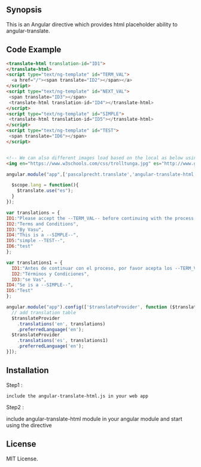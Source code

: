 ## Synopsis

This is an Angular directive which provides html placeholder ability to angular-translate.

## Code Example

```html
<translate-html translation-id="ID1">
</translate-html>
<script type="text/ng-template" id="TERM_VAL">
  <a href="/"><span translate="ID2"></span></a>
</script>
<script type="text/ng-template" id="NEXT_VAL">
 <span translate="ID3"></span>
 <translate-html translation-id="ID4"></translate-html>
</script>
<script type="text/ng-template" id="SIMPLE">
 <translate-html translation-id="ID5"></translate-html>
</script>
<script type="text/ng-template" id="TEST">
 <span translate="ID6"></span>
</script>


<!-- We can also different images load based on the local as below using translate-img directive -->
<img en="https://www.w3schools.com/css/trolltunga.jpg" es="http://www.gettyimages.ca/gi-resources/images/Homepage/Hero/UK/CMS_Creative_164657191_Kingfisher.jpg" translate-img ng-src=""/>

```

```javascript
angular.module("app",['pascalprecht.translate','angular-translate-html']).controller('test',function($scope,$filter,$translate,$interpolate,$rootScope){

  $scope.lang = function(){
    $translate.use("es");
  }
});

var translations = {
ID1:"Please accept the --TERM_VAL-- before continuing with the process.--NEXT_VAL--",
ID2:"Terms and Conditions",
ID3:"By Vasu",
ID4:"This is a --SIMPLE--",
ID5:"simple --TEST--",
ID6:"test"
};

var translations1 = {
  ID1:"Antes de continuar con el proceso, por favor acepta los --TERM_VAL--. --NEXT_VAL--",
  ID2:"Términos y Condiciones",
  ID3:"se Vas",
ID4:"Se is a --SIMPLE--",
ID5:"Test"
};

angular.module("app").config(['$translateProvider', function ($translateProvider) {
  // add translation table
  $translateProvider
    .translations('en', translations)
    .preferredLanguage('en');
  $translateProvider
    .translations('es', translations1)
    .preferredLanguage('en');
}]);

```

## Installation

Step1 :
```
include the angular-translate-html.js in your web app
```

Step2 :

include angular-translate-html module in your angular module and start using the directive

## License

MIT License.
